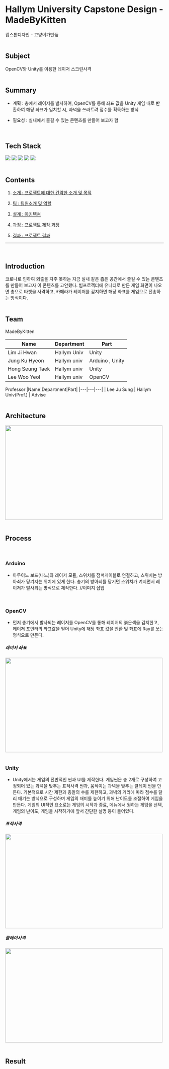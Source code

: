 # Hallym University Capstone Design - MadeByKitten
캡스톤디자인 - 고양이가만듦  
<br />
## Subject
OpenCV와 Unity를 이용한 레이저 스크린사격   
<br />
## Summary

-  계획 : 총에서 레이저를 발사하여, OpenCV를 통해 좌표 값을 Unity 게임 내로 반환하여 해당 좌표가 일치할 시,
  과녁을 쓰러트려 
점수를 획득하는 방식

- 필요성 : 실내에서 즐길 수 있는 콘텐츠를 만들어 보고자 함  
<br />

## Tech Stack &nbsp;
<img src="https://img.shields.io/badge/Unity-000000?style=flat-square&logo=Unity&logoColor=white"/></a>
<img src="https://img.shields.io/badge/OpenCV-5C3EE8?style=flat-square&logo=OpenCV&logoColor=white"/></a>
<img src="https://img.shields.io/badge/Python-3776AB?style=flat-square&logo=Python&logoColor=white"/></a>
<img src="https://img.shields.io/badge/CSharp-239120?style=flat-square&logo=CSharp&logoColor=white"/></a>
<img src="https://img.shields.io/badge/Arduino-00979D?style=flat-square&logo=Arduino&logoColor=white"/></a>  
<br />

## Contents

1. [소개 : 프로젝트에 대한 간략한 소개 및 목적](#Introduction)

2. [팀 : 팀원소개 및 역할](#Team)

3. [설계 : 아키텍쳐](#Architecture)
 
4. [과정 : 프로젝트 제작 과정](#Process)

5. [결과 : 프로젝트 결과](#Result) 

----  
<br />

## Introduction

코로나로 인하여 외출을 자주 못하는 지금 실내 같은 좁은 공간에서 즐길 수 있는 콘텐츠를 만들어 보고자 이 콘텐츠를 고안했다.
빔프로젝터에 유니티로 만든 게임 화면이 나오면 총으로 타겟을 사격하고, 카메라가 레이저를 감지하면 해당 좌표를 게임으로 전송하는 방식이다.  
<br />

## Team

MadeByKitten

|Name|Department|Part|
|---|---|---|
| Lim Ji Hwan | Hallym Univ |Unity| 
| Jung Ku Hyeon | Hallym univ |Arduino , Unity| 
| Hong Seung Taek | Hallym univ |Unity|
| Lee Woo Yeol | Hallym univ |OpenCV| 

Professor
|Name|Department|Part|
|---|---|---|
| Lee Ju Sung | Hallym Univ(Prof.) | Advise  
<br />

## Architecture

<img src="https://user-images.githubusercontent.com/65859512/144265474-b7304c3e-87ba-4f22-abcc-bb5856d9a634.jpg"
 width="500" height="300"/>  
<br />

## Process  
<br />

### Arduino
- 아두이노 보드(나노)와 레이저 모듈, 스위치를 점퍼케이블로 연결하고, 스위치는 방아쇠가 당겨지는 위치에 있게 한다. 총기의 방아쇠를 당기면 스위치가 켜지면서 레이저가 발사되는 방식으로 제작한다. //이미지 삽입  
<br />

### OpenCV
- 먼저 총기에서 발사되는 레이저를 OpenCV를 통해 레이저의 붉은색을 감지한고,  레이저 포인터의 좌표값을 얻어 Unity에 해당 좌표 값을 반환 및 좌표에 Ray를 쏘는 형식으로 만든다.
##### 레이저 좌표
<img src="https://user-images.githubusercontent.com/65859512/144274413-7cc5fb4e-0346-4356-b61a-84b0d60a712f.PNG"
 width="500" height="300"/>  
 <br />

### Unity
- Unity에서는 게임의 전반적인 씬과 UI를 제작한다. 게임씬은 총 2개로 구성하여 고정되어 있는 과녁을 맞추는 표적사격 씬과, 움직이는 과녁을 맞추는 클레이 씬을 만든다. 기본적으로 시간 제한과 총알의 수를 제한하고, 과녁의 거리에 따라 점수를 달리 매기는 방식으로 구성하며 게임의 재미를 높이기 위해 난이도를 조절하여 게임을 만든다.
게임의 UI적인 요소로는 게임의 시작과 종료, 메뉴에서 원하는 게임을 선택, 게임의 난이도, 게임을 시작하기에 앞서 간단한 설명 등이 들어있다.
##### 표적사격
<img src="https://user-images.githubusercontent.com/65859512/144270094-89a3f37d-7657-4e89-ae2c-fc43464a6304.PNG"
 width="500" height="300"/>
##### 클레이사격
<img src="https://user-images.githubusercontent.com/65859512/144270529-83753c07-3a36-4d8f-9e1f-d678f2b4f4f9.PNG"
 width="500" height="300"/>  
 <br />

## Result

<br />
